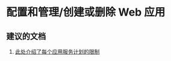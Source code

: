 <properties
    pageTitle="configuration and management/creating or deleting web app"
    description="配置和管理/创建或删除 Web 应用"
    service="microsoft.web"
    resource="sites"
    authors="aashu"
    displayOrder=""
    selfHelpType="generic"
    supportTopicIds="32542209"
    resourceTags=""
    productPesIds="14748, 16170"
    cloudEnvironments="public"
/>


# <a name="configuration-and-managementcreating-or-deleting-web-app"></a>配置和管理/创建或删除 Web 应用

## <a name="recommended-documents"></a>**建议的文档**
1. [此处介绍了每个应用服务计划的限制](https://azure.microsoft.com/pricing/details/app-service/plans/)

